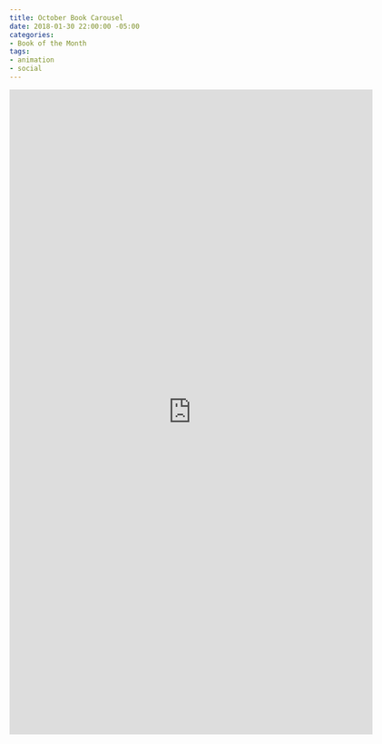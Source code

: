 ```yaml
---
title: October Book Carousel
date: 2018-01-30 22:00:00 -05:00
categories:
- Book of the Month
tags:
- animation
- social
---
```


<div class="video-vertical">
	<iframe src="https://player.vimeo.com/video/253552296?&loop=1" width="640" height="1136" frameborder="0" webkitallowfullscreen mozallowfullscreen allowfullscreen allow="autoplay" background="1"></iframe>
</div>
